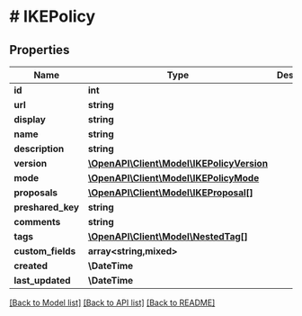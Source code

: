 # # IKEPolicy

## Properties

Name | Type | Description | Notes
------------ | ------------- | ------------- | -------------
**id** | **int** |  | [readonly]
**url** | **string** |  | [readonly]
**display** | **string** |  | [readonly]
**name** | **string** |  |
**description** | **string** |  | [optional]
**version** | [**\OpenAPI\Client\Model\IKEPolicyVersion**](IKEPolicyVersion.md) |  |
**mode** | [**\OpenAPI\Client\Model\IKEPolicyMode**](IKEPolicyMode.md) |  | [optional]
**proposals** | [**\OpenAPI\Client\Model\IKEProposal[]**](IKEProposal.md) |  | [optional]
**preshared_key** | **string** |  | [optional]
**comments** | **string** |  | [optional]
**tags** | [**\OpenAPI\Client\Model\NestedTag[]**](NestedTag.md) |  | [optional]
**custom_fields** | **array<string,mixed>** |  | [optional]
**created** | **\DateTime** |  | [readonly]
**last_updated** | **\DateTime** |  | [readonly]

[[Back to Model list]](../../README.md#models) [[Back to API list]](../../README.md#endpoints) [[Back to README]](../../README.md)
